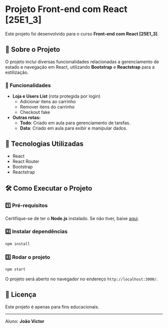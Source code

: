 # Projeto Front-end com React [25E1_3]

Este projeto foi desenvolvido para o curso **Front-end com React [25E1_3]**.

## 📌 Sobre o Projeto

O projeto inclui diversas funcionalidades relacionadas a gerenciamento de estado e navegação em React, utilizando **Bootstrap** e **Reactstrap** para a estilização.

### 📌 Funcionalidades
- **Loja e Users List** (rota protegida por login)
   - Adicionar itens ao carrinho
   - Remover itens do carrinho
   - Checkout fake
- **Outras rotas:**
   - **Todo**: Criado em aula para gerenciamento de tarefas.
   - **Data**: Criado em aula para exibir e manipular dados.

## 🚀 Tecnologias Utilizadas
- React
- React Router
- Bootstrap
- Reactstrap

## 🛠 Como Executar o Projeto

### 1️⃣ Pré-requisitos
Certifique-se de ter o **Node.js** instalado. Se não tiver, baixe [aqui](https://nodejs.org/).

### 2️⃣ Instalar dependências
```sh
npm install
```

### 3️⃣ Rodar o projeto
```sh
npm start
```
O projeto será aberto no navegador no endereço `http://localhost:3000/`.

## 📄 Licença
Este projeto é apenas para fins educacionais.

---
Aluno: **João Victor**

